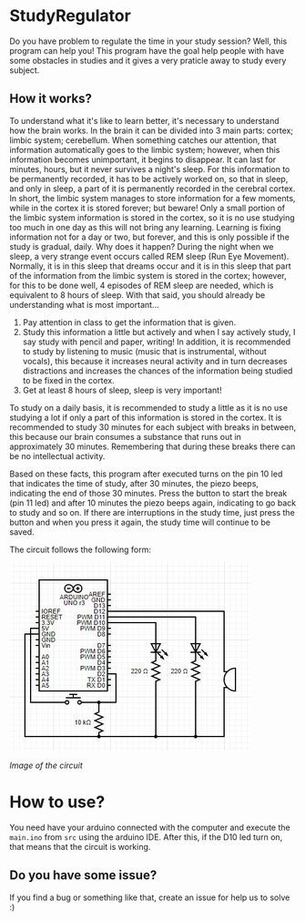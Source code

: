 # StudyRegulator

Do you have problem to regulate the time in your study session? Well, this program can help you! This program have the goal 
help people with have some obstacles in studies and it gives a very praticle away to study every subject.

## How it works? 

To understand what it's like to learn better, it's necessary to understand how the brain works. In the brain it can 
be divided into 3 main parts: cortex; limbic system; cerebellum. When something catches our attention, that information 
automatically goes to the limbic system; however, when this information becomes unimportant, it begins to disappear. 
It can last for minutes, hours, but it never survives a night's sleep. For this information to be permanently recorded, 
it has to be actively worked on, so that in sleep, and only in sleep, a part of it is permanently recorded in the cerebral cortex.
In short, the limbic system manages to store information for a few moments, while in the cortex it is stored forever; but beware! 
Only a small portion of the limbic system information is stored in the cortex, so it is no use studying too much in one day as this will 
not bring any learning. Learning is fixing information not for a day or two, but forever, and this is only possible if the study is gradual, daily. 
Why does it happen? During the night when we sleep, a very strange event occurs called REM sleep (Run Eye Movement). Normally, it is in this sleep 
that dreams occur and it is in this sleep that part of the information from the limbic system is stored in the cortex; however, for this to be done well,
4 episodes of REM sleep are needed, which is equivalent to 8 hours of sleep.
With that said, you should already be understanding what is most important...

1. Pay attention in class to get the information that is given.
2. Study this information a little but actively and when I say actively study, I say study with pencil and paper, 
writing! In addition, it is recommended to study by listening to music (music that is instrumental, without vocals), 
this because it increases neural activity and in turn decreases distractions and increases the chances of the information 
being studied to be fixed in the cortex.
3. Get at least 8 hours of sleep, sleep is very important! 

To study on a daily basis, it is recommended to study a little as it is no use studying a lot if only a part of this information is stored in the cortex. 
It is recommended to study 30 minutes for each subject with breaks in between, this because our brain consumes a 
substance that runs out in approximately 30 minutes. Remembering that during these breaks there can be no intellectual activity.

Based on these facts, this program after executed turns on the pin 10 led that indicates the time of study, after 30 minutes, the piezo beeps, indicating the end of those 30 minutes. 
Press the button to start the break (pin 11 led) and after 10 minutes the piezo beeps again, indicating to go back to study and so on. If there are interruptions 
in the study time, just press the button and when you press it again, the study time will continue to be saved.

The circuit follows the following form:

![Project circuit](https://github.com/AndrePinheiroPT/StudyRegulator/blob/main/img/circuit.JPG)

*Image of the circuit*

# How to use?

You need have your arduino connected with the computer and execute the `main.ino` from `src` using the arduino IDE.
After this, if the D10 led turn on, that means that the circuit is working. 

## Do you have some issue?
If you find a bug or something like that, create an issue for help us to solve :)
